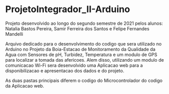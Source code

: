# ProjetoIntegrador_II-Arduino

Projeto desenvolvido ao longo do segundo semestre de 2021 pelos alunos: Natalia Bastos Pereira, Samir Ferreira dos Santos e Felipe Fernandes Mandelli

Arquivo dedicado para o desenvolvimento do codigo que sera utilizado no Arduino no Projeto da Boia-Estacao de Monitoramento da Qualidade da Agua com Sensores de pH, Turbidez, Temperatura e um modulo de GPS para localizar a tomada das afericoes. 
Alem disso, utilizando um modulo de comunicacao Wi-Fi sera desenvolvido uma Aplicacao web para a disponibilizacao e apresentacao dos dados e do projeto.

As duas pastas principais diferem o codigo do Microcontrolador do codigo da Aplicacao web.
